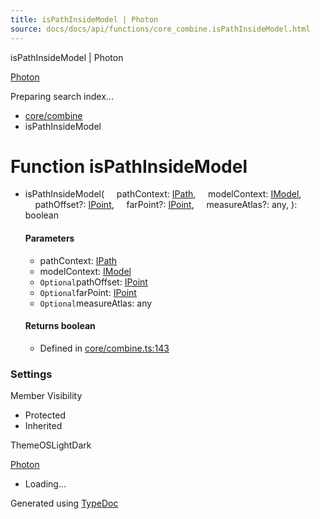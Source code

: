 ```yaml
---
title: isPathInsideModel | Photon
source: docs/docs/api/functions/core_combine.isPathInsideModel.html
---
```


isPathInsideModel | Photon

[Photon](../index.html)




Preparing search index...

* [core/combine](../modules/core_combine.html)
* isPathInsideModel

# Function isPathInsideModel

* isPathInsideModel(
      pathContext: [IPath](../interfaces/core_schema.IPath.html),
      modelContext: [IModel](../interfaces/core_schema.IModel.html),
      pathOffset?: [IPoint](../interfaces/core_schema.IPoint.html),
      farPoint?: [IPoint](../interfaces/core_schema.IPoint.html),
      measureAtlas?: any,
  ): boolean

  #### Parameters

  + pathContext: [IPath](../interfaces/core_schema.IPath.html)
  + modelContext: [IModel](../interfaces/core_schema.IModel.html)
  + `Optional`pathOffset: [IPoint](../interfaces/core_schema.IPoint.html)
  + `Optional`farPoint: [IPoint](../interfaces/core_schema.IPoint.html)
  + `Optional`measureAtlas: any

  #### Returns boolean

  + Defined in [core/combine.ts:143](https://github.com/mwhite454/photon/blob/main/packages/photon/src/core/combine.ts#L143)

### Settings

Member Visibility

* Protected
* Inherited

ThemeOSLightDark

[Photon](../index.html)

* Loading...

Generated using [TypeDoc](https://typedoc.org/)
